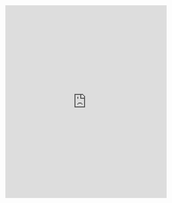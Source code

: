 <iframe frameborder="0" width="100%" height="600px" src="https://repl.it/student_embed/assignment/6168707/01360b68b0cd60cf18e423c8dc31261c"></iframe>
